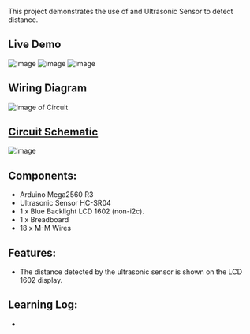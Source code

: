 This project demonstrates the use of and Ultrasonic Sensor to detect distance.

## Live Demo
[comment]: # (insert video in the next line)


![image](https://howtomechatronics.com/wp-content/uploads/2022/02/HC-SR04-Ultrasonic-Sensor-Dimensions-768x750.png?ezimgfmt=ng:webp/ngcb2)
![image](https://howtomechatronics.com/wp-content/uploads/2022/02/HC-SR04-Ultrasonic-Sensor-Pinout.png?ezimgfmt=ng:webp/ngcb2)
![image](https://howtomechatronics.com/wp-content/uploads/2022/01/How-Ultrasonic-Sensor-Working-Principle-Explained-768x394.jpg?ezimgfmt=ng:webp/ngcb2)

## Wiring Diagram
![Image of Circuit]()

## [Circuit Schematic]()
![image]()

## Components:
- Arduino Mega2560 R3
- Ultrasonic Sensor HC-SR04
- 1 x Blue Backlight LCD 1602 (non-i2c).
- 1 x Breadboard
- 18 x M-M Wires

## Features:
- The distance detected by the ultrasonic sensor is shown on the LCD 1602 display.

## Learning Log:
- 